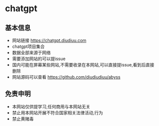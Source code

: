 # chatgpt

## 基本信息

- 网站链接  <https://chatgpt.diudiuu.com>
- chatgpt项目集合
- 数据全部来源于网络
- 需要添加网站的可以提issue
- 国内可能在屏幕某些网站,不需要收录在本网站,可以直接提issue,看到后直接删除
- 网站源码可以查看 <https://github.com/diudiudiuu/abyss>

## 免责申明

- 本网站仅供提学习,任何商用与本网站无关
- 禁止用本网站开展不符合国家相关法律活动,行为
- 禁止黄赌毒
